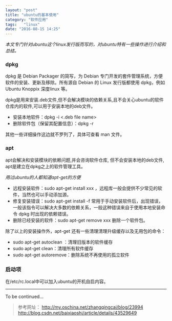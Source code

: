 ```yaml
---
layout: "post"
title: "ubuntu的基本使用"
category: "软件应用"
tags:   "linux"
date: "2016-08-15 14:25"
---
```


*本文专门针对ubuntu这个linux发行版而写的，对ubuntu特有一些操作进行介绍和总结。*

### dpkg

dpkg  是 Debian Packager 的简写，为 Debian 专门开发的套件管理系统，方便软件的安装、更新及移除。所有源自 Debian 的 Linux 发行版都使用 dpkg，例如 Ubuntu Knoppix 深度linux 等。

dpkg是用来安装.deb文件,但不会解决模块的依赖关系,且不会关心ubuntu的软件仓库内的软件,可以用于安装本地的deb文件。

- 安装本地软件：dpkg -i <.deb file name>
- 删除软件包（保留其配置信息）：dpkg -r <software>

其他一些详细操作这边就不罗列了，具体可查看 man 文件。

### apt

apt会解决和安装模块的依赖问题,并会咨询软件仓库, 但不会安装本地的deb文件, apt是建立在dpkg之上的软件管理工具。

*用过ubuntu的人都知道apt-get的方便*

- 远程安装软件：sudo apt-get install xxx ，远程库一般会提供不少常见的软件，当然也可以手动添加源。
- 修复安装错误：sudo apt-get install -f 常用于手动安装软件后，出现错误，一般该指令可以解决大多数的依赖关系，一般这种错误来自于使用本地安装命令 dpkg 时出现的依赖错误。
- 删除已经安装的软件：sudo apt-get remove xxx 删除一个软件包。

<!-- more -->

除了以上的安装操作外，apt-get 还有一些清理清理升级缓存以及无用包的命令：

- sudo apt-get autoclean ：清理旧版本的软件缓存
- sudo apt-get clean：清理所有软件缓存
- sudo apt-get autoremove：删除系统不再使用的孤立软件

### 启动项

在/etc/rc.local中可以加入ubuntu的开机自启内容。



***

To be continued...



> 参考网址：
> http://my.oschina.net/zhangqingcai/blog/23994
> http://blog.csdn.net/baixiaoshi/article/details/43529649
